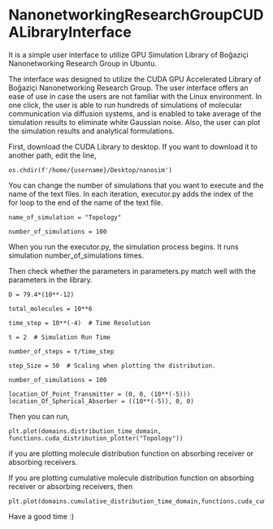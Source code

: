 # NanonetworkingResearchGroupCUDALibraryInterface
It is a simple user interface to utilize GPU Simulation Library of Boğaziçi Nanonetworking Research Group in Ubuntu.


The interface was designed to utilize the CUDA GPU Accelerated Library of Boğaziçi
Nanonetworking Research Group. The user interface offers an ease of use in case the users are not
familiar with the Linux environment. In one click, the user is able to run hundreds of simulations of
molecular communication via diffusion systems, and is enabled to take average of the simulation results to
eliminate white Gaussian noise. Also, the user can plot the simulation results and analytical
formulations.


First, download the CUDA Library to desktop. If you want to download it to another path, edit the line,

```
os.chdir(f'/home/{username}/Desktop/nanosim')
```
You can change the number of simulations that you want to execute and the name of the text files. In each iteration, executor.py adds the index of the for loop to the end of the name of the text file. 

```
name_of_simulation = "Topology"

number_of_simulations = 100
```

When you run the executor.py, the simulation process begins. It runs simulation number_of_simulations times. 

Then check whether the parameters in parameters.py match well with the parameters in the library.

```
D = 79.4*(10**-12)

total_molecules = 10**6

time_step = 10**(-4)  # Time Resolution

t = 2  # Simulation Run Time

number_of_steps = t/time_step

step_Size = 50  # Scaling when plotting the distribution.

number_of_simulations = 100

location_Of_Point_Transmitter = (0, 0, (10**(-5)))
location_Of_Spherical_Absorber = ((10**(-5)), 0, 0)
```

Then you can run,
```
plt.plot(domains.distribution_time_domain, functions.cuda_distribution_plotter("Topology"))
```
if you are plotting molecule distribution function on absorbing receiver or absorbing receivers.

If you are plotting cumulative molecule distribution function on absorbing receiver or absorbing receivers, then

```
plt.plot(domains.cumulative_distribution_time_domain,functions.cuda_cumulative_distribution_plotter("Topology"))
```

Have a good time :) 
